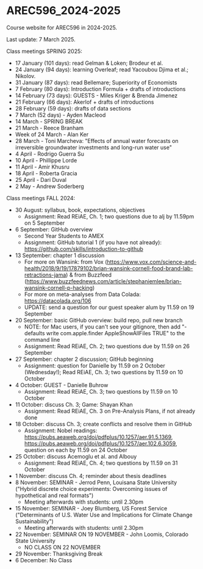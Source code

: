 # AREC596_2024-2025
Course website for AREC596 in 2024-2025. 

Last update: 7 March 2025.

Class meetings SPRING 2025:
- 17 January (101 days): read Gelman & Loken; Brodeur et al. 
- 24 January (94 days): learning Overleaf; read Yacoubou Djima et al.; Nikolov.
- 31 January (87 days): read Bellemare; Superiority of Economists 
- 7 February (80 days): Introduction Formula + drafts of introductions 
- 14 February (73 days): GUESTS - Miles Kriger & Brenda Jimenez 
- 21 February (66 days): Akerlof + drafts of introductions 
- 28 February (59 days): drafts of data sections
- 7 March (52 days) - Ayden Macleod 
- 14 March - SPRING BREAK 
- 21 March - Reece Branham
- Week of 24 March - Alan Ker 
- 28 March - Toni Marcheva: "Effects of annual water forecasts on irreversible groundwater investments and long-run water use"
- 4 April - Rodrigo Guerra Su
- 10 April - Phillippe Lorde 
- 11 April - Amir Khusru
- 18 April - Roberta Gracia 
- 25 April - Dari Duval
- 2 May - Andrew Soderberg 

Class meetings FALL 2024:
- 30 August: syllabus, book, expectations, objectives
  - Assignment: Read REiAE, Ch. 1; two questions due to alj by 11.59pm on 5 September 
- 6 September: GitHub overview
  - Second Year Students to AMEX
  - Assignment: GitHub tutorial 1 (if you have not already): https://github.com/skills/introduction-to-github
- 13 September: chapter 1 discussion
  - For more on Wansink: from Vox (https://www.vox.com/science-and-health/2018/9/19/17879102/brian-wansink-cornell-food-brand-lab-retractions-jama) & from Buzzfeed (https://www.buzzfeednews.com/article/stephaniemlee/brian-wansink-cornell-p-hacking)
  - For more on meta-analyses from Data Colada: https://datacolada.org/106
  - UPDATE: send a question for our guest speaker alum by 11.59 on 19 September
- 20 September: basic GitHub overview: build repo, pull new branch
  - NOTE: for Mac users, if you can't see your gitignore, then add "- defaults write com.apple.finder AppleShowAllFiles TRUE" to the command line
  - Assignment: Read REiAE, Ch. 2; two questions due by 11.59 on 26 September
- 27 September: chapter 2 discussion; GitHub beginning
  - Assignment: question for Danielle by 11.59 on 2 October (Wednesday!); Read REiAE, Ch. 3; two questions by 11.59 on 10 October
- 4 October: GUEST - Danielle Buhrow
  - Assignment: Read REiAE, Ch. 3; two questions by 11.59 on 10 October
- 11 October: discuss Ch. 3; Game: Shayan Khan
  - Assignment: Read REiAE, Ch. 3 on Pre-Analysis Plans, if not already done
- 18 October: discuss Ch. 3; create conflicts and resolve them in GitHub
  - Assignment: Nobel readings: https://pubs.aeaweb.org/doi/pdfplus/10.1257/aer.91.5.1369, https://pubs.aeaweb.org/doi/pdfplus/10.1257/aer.102.6.3059, question on each by 11.59 on 24 October
- 25 October: discuss Acemoglu et al. and Albouy
  - Assignment: Read REiAE, Ch. 4; two questions by 11.59 on 31 October
- 1 November: discuss Ch. 4; reminder about thesis deadlines
- 8 November: SEMINAR - Jerrod Penn, Louisana State University ("Hybrid discrete choice experiments: Overcoming issues of hypothetical and real formats")
  - Meeting afterwards with students: until 2.30pm 
- 15 November: SEMINAR - Joey Blumberg, US Forest Service ("Determinants of U.S. Water Use and Implications for Climate Change Sustainability")
  - Meeting afterwards with students: until 2.30pm
- 22 November: SEMINAR ON 19 NOVEMBER - John Loomis, Colorado State University
  - NO CLASS ON 22 NOVEMBER
- 29 November: Thanksgiving Break
- 6 December: No Class 
